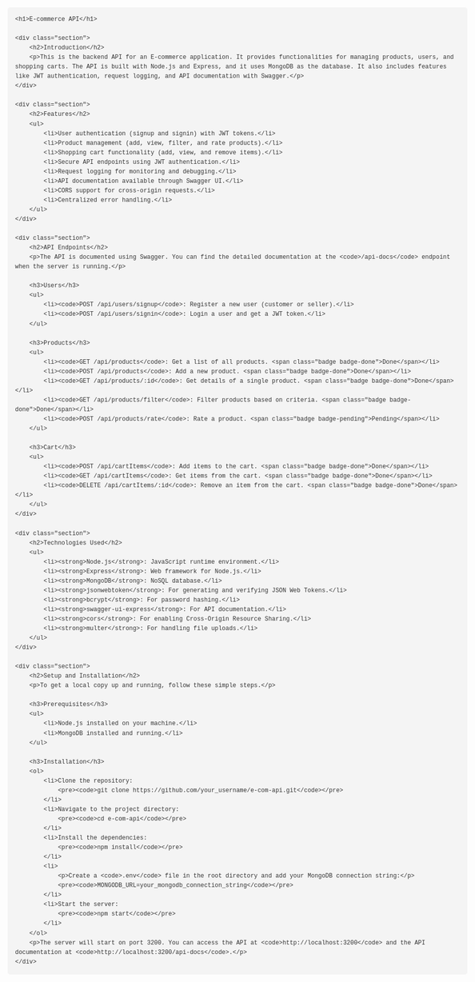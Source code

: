 <!DOCTYPE html>
<html lang="en">
<head>
    <meta charset="UTF-8">
    <meta name="viewport" content="width=device-width, initial-scale=1.0">
    <title>E-commerce API Readme</title>
    <style>
        body {
            font-family: sans-serif;
            line-height: 1.6;
            color: #333;
            max-width: 960px;
            margin: 0 auto;
            padding: 20px;
        }
        h1, h2, h3 {
            color: #2c3e50;
        }
        pre {
            background: #f4f4f4;
            padding: 15px;
            border-radius: 5px;
            white-space: pre-wrap;
            word-wrap: break-word;
        }
        code {
            font-family: 'Courier New', Courier, monospace;
        }
        .section {
            margin-bottom: 2em;
        }
        .badge {
            display: inline-block;
            padding: 0.25em 0.4em;
            font-size: 75%;
            font-weight: 700;
            line-height: 1;
            text-align: center;
            white-space: nowrap;
            vertical-align: baseline;
            border-radius: 0.25rem;
        }
        .badge-done {
            color: #fff;
            background-color: #28a745;
        }
        .badge-pending {
            color: #fff;
            background-color: #dc3545;
        }
    </style>
</head>
<body>

    <h1>E-commerce API</h1>

    <div class="section">
        <h2>Introduction</h2>
        <p>This is the backend API for an E-commerce application. It provides functionalities for managing products, users, and shopping carts. The API is built with Node.js and Express, and it uses MongoDB as the database. It also includes features like JWT authentication, request logging, and API documentation with Swagger.</p>
    </div>

    <div class="section">
        <h2>Features</h2>
        <ul>
            <li>User authentication (signup and signin) with JWT tokens.</li>
            <li>Product management (add, view, filter, and rate products).</li>
            <li>Shopping cart functionality (add, view, and remove items).</li>
            <li>Secure API endpoints using JWT authentication.</li>
            <li>Request logging for monitoring and debugging.</li>
            <li>API documentation available through Swagger UI.</li>
            <li>CORS support for cross-origin requests.</li>
            <li>Centralized error handling.</li>
        </ul>
    </div>

    <div class="section">
        <h2>API Endpoints</h2>
        <p>The API is documented using Swagger. You can find the detailed documentation at the <code>/api-docs</code> endpoint when the server is running.</p>

        <h3>Users</h3>
        <ul>
            <li><code>POST /api/users/signup</code>: Register a new user (customer or seller).</li>
            <li><code>POST /api/users/signin</code>: Login a user and get a JWT token.</li>
        </ul>

        <h3>Products</h3>
        <ul>
            <li><code>GET /api/products</code>: Get a list of all products. <span class="badge badge-done">Done</span></li>
            <li><code>POST /api/products</code>: Add a new product. <span class="badge badge-done">Done</span></li>
            <li><code>GET /api/products/:id</code>: Get details of a single product. <span class="badge badge-done">Done</span></li>
            <li><code>GET /api/products/filter</code>: Filter products based on criteria. <span class="badge badge-done">Done</span></li>
            <li><code>POST /api/products/rate</code>: Rate a product. <span class="badge badge-pending">Pending</span></li>
        </ul>

        <h3>Cart</h3>
        <ul>
            <li><code>POST /api/cartItems</code>: Add items to the cart. <span class="badge badge-done">Done</span></li>
            <li><code>GET /api/cartItems</code>: Get items from the cart. <span class="badge badge-done">Done</span></li>
            <li><code>DELETE /api/cartItems/:id</code>: Remove an item from the cart. <span class="badge badge-done">Done</span></li>
        </ul>
    </div>

    <div class="section">
        <h2>Technologies Used</h2>
        <ul>
            <li><strong>Node.js</strong>: JavaScript runtime environment.</li>
            <li><strong>Express</strong>: Web framework for Node.js.</li>
            <li><strong>MongoDB</strong>: NoSQL database.</li>
            <li><strong>jsonwebtoken</strong>: For generating and verifying JSON Web Tokens.</li>
            <li><strong>bcrypt</strong>: For password hashing.</li>
            <li><strong>swagger-ui-express</strong>: For API documentation.</li>
            <li><strong>cors</strong>: For enabling Cross-Origin Resource Sharing.</li>
            <li><strong>multer</strong>: For handling file uploads.</li>
        </ul>
    </div>

    <div class="section">
        <h2>Setup and Installation</h2>
        <p>To get a local copy up and running, follow these simple steps.</p>

        <h3>Prerequisites</h3>
        <ul>
            <li>Node.js installed on your machine.</li>
            <li>MongoDB installed and running.</li>
        </ul>

        <h3>Installation</h3>
        <ol>
            <li>Clone the repository:
                <pre><code>git clone https://github.com/your_username/e-com-api.git</code></pre>
            </li>
            <li>Navigate to the project directory:
                <pre><code>cd e-com-api</code></pre>
            </li>
            <li>Install the dependencies:
                <pre><code>npm install</code></pre>
            </li>
            <li>
                <p>Create a <code>.env</code> file in the root directory and add your MongoDB connection string:</p>
                <pre><code>MONGODB_URL=your_mongodb_connection_string</code></pre>
            </li>
            <li>Start the server:
                <pre><code>npm start</code></pre>
            </li>
        </ol>
        <p>The server will start on port 3200. You can access the API at <code>http://localhost:3200</code> and the API documentation at <code>http://localhost:3200/api-docs</code>.</p>
    </div>

</body>
</html>
